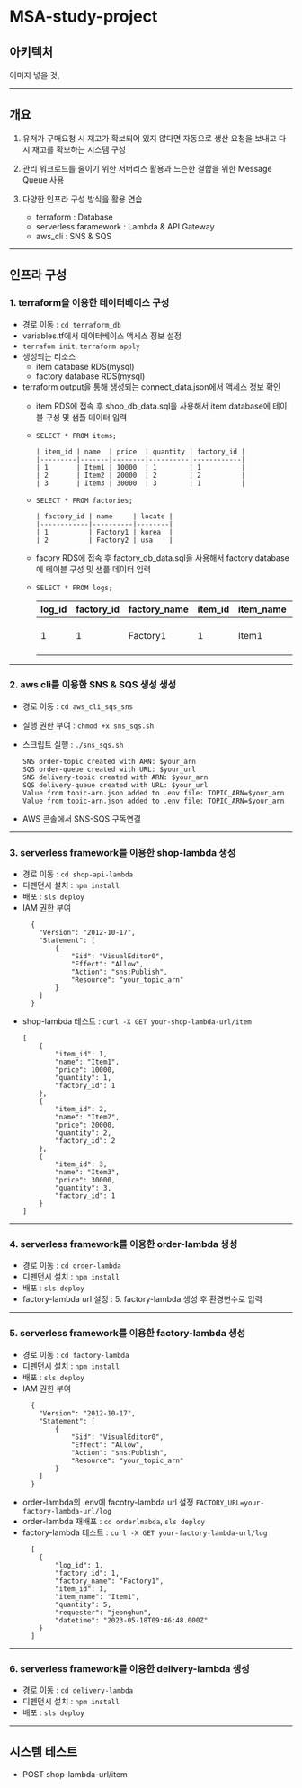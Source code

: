 # MSA-study-project

## 아키텍처
이미지 넣을 것,

---

## 개요
1. 유저가 구매요청 시 재고가 확보되어 있지 않다면 자동으로 생산 요청을 보내고 다시 재고를 확보하는 시스템 구성

2. 관리 워크로드를 줄이기 위한 서버리스 활용과 느슨한 결합을 위한 Message Queue 사용

3. 다양한 인프라 구성 방식을 활용 연습
    - terraform : Database
    - serverless faramework : Lambda & API Gateway
    - aws_cli : SNS & SQS

---

## 인프라 구성

### 1. terraform을 이용한 데이터베이스 구성
- 경로 이동 : `cd terraform_db` 
- variables.tf에서 데이터베이스 액세스 정보 설정
- `terrafom init`, `terraform apply`
- 생성되는 리소스
  - item database RDS(mysql)
  - factory database RDS(mysql)
- terraform output을 통해 생성되는 connect_data.json에서 액세스 정보 확인 
  - item RDS에 접속 후 shop_db_data.sql을 사용해서 item database에 테이블 구성 및 샘플 데이터 입력
  - `SELECT * FROM items;`

        | item_id | name  | price  | quantity | factory_id |
        |---------|-------|--------|----------|------------|
        | 1       | Item1 | 10000  | 1        | 1          |
        | 2       | Item2 | 20000  | 2        | 2          |
        | 3       | Item3 | 30000  | 3        | 1          |
  - `SELECT * FROM factories;`

        | factory_id | name     | locate |
        |------------|----------|--------|
        | 1          | Factory1 | korea  |
        | 2          | Factory2 | usa    |
  - facory RDS에 접속 후 factory_db_data.sql을 사용해서 factory database에 테이블 구성 및 샘플 데이터 입력
  - `SELECT * FROM logs;`

      | log_id | factory_id | factory_name | item_id | item_name | quantity | requester | datetime            |
      |--------|------------|--------------|---------|-----------|----------|-----------|---------------------|
      |      1 |          1 | Factory1     |       1 | Item1     |        5 | jeonghun  | 2023-05-18 09:46:48 |
---
### 2. aws cli를 이용한 SNS & SQS 생성 생성
- 경로 이동 : `cd aws_cli_sqs_sns`
- 실행 권한 부여 : `chmod +x sns_sqs.sh` 
- 스크립트 실행 : `./sns_sqs.sh`
    ```
    SNS order-topic created with ARN: $your_arn 
    SQS order-queue created with URL: $your_url
    SNS delivery-topic created with ARN: $your_arn 
    SQS delivery-queue created with URL: $your_url
    Value from topic-arn.json added to .env file: TOPIC_ARN=$your_arn 
    Value from topic-arn.json added to .env file: TOPIC_ARN=$your_arn 
    ```

- AWS 콘솔에서 SNS-SQS 구독연결
---
### 3. serverless framework를 이용한 shop-lambda 생성
- 경로 이동 : `cd shop-api-lambda`
- 디펜던시 설치 : `npm install`
- 배포 : `sls deploy`
- IAM 권한 부여
    ```
      {
        "Version": "2012-10-17",
        "Statement": [
            {
                "Sid": "VisualEditor0",
                "Effect": "Allow",
                "Action": "sns:Publish",
                "Resource": "your_topic_arn"
            }
        ]
      }
    ```
- shop-lambda 테스트 : `curl -X GET your-shop-lambda-url/item`
  ```
  [
      {
          "item_id": 1,
          "name": "Item1",
          "price": 10000,
          "quantity": 1,
          "factory_id": 1
      },
      {
          "item_id": 2,
          "name": "Item2",
          "price": 20000,
          "quantity": 2,
          "factory_id": 2
      },
      {
          "item_id": 3,
          "name": "Item3",
          "price": 30000,
          "quantity": 3,
          "factory_id": 1
      }
  ]
  ```
  
---
### 4. serverless framework를 이용한 order-lambda 생성
- 경로 이동 : `cd order-lambda`
- 디펜던시 설치 : `npm install`
- 배포 : `sls deploy`
- factory-lambda url 설정 : 5. factory-lambda 생성 후 환경변수로 입력
---
### 5. serverless framework를 이용한 factory-lambda 생성
- 경로 이동 : `cd factory-lambda`
- 디펜던시 설치 : `npm install`
- 배포 : `sls deploy`
- IAM 권한 부여
    ```
      {
        "Version": "2012-10-17",
        "Statement": [
            {
                "Sid": "VisualEditor0",
                "Effect": "Allow",
                "Action": "sns:Publish",
                "Resource": "your_topic_arn"
            }
        ]
      }
    ```
- order-lambda의 .env에 facotry-lambda url 설정
  `FACTORY_URL=your-factory-lambda-url/log`
- order-lambda 재배포 : `cd orderlmabda`, `sls deploy`
- factory-lambda 테스트 : `curl -X GET your-factory-lambda-url/log`
  ```
    [
      {
          "log_id": 1,
          "factory_id": 1,
          "factory_name": "Factory1",
          "item_id": 1,
          "item_name": "Item1",
          "quantity": 5,
          "requester": "jeonghun",
          "datetime": "2023-05-18T09:46:48.000Z"
      }
    ] 
  ```
---
### 6. serverless framework를 이용한 delivery-lambda 생성
- 경로 이동 : `cd delivery-lambda`
- 디펜던시 설치 : `npm install`
- 배포 : `sls deploy`
---

## 시스템 테스트
- POST shop-lambda-url/item